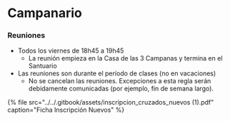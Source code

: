 # Campanario

### Reuniones

* Todos los viernes de 18h45 a 19h45
  * La reunión empieza en la Casa de las 3 Campanas y termina en el Santuario
* Las reuniones son durante el período de clases \(no en vacaciones\)
  * No se cancelan las reuniones. Excepciones a esta regla serán debidamente comunicadas \(por ejemplo, fín de semana largo\).

{% file src="../../.gitbook/assets/inscripcion\_cruzados\_nuevos \(1\).pdf" caption="Ficha Inscripción Nuevos" %}
